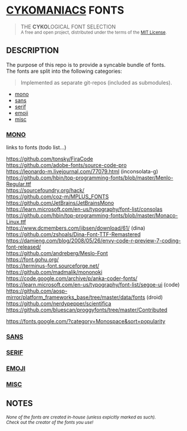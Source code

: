 # [CYKOMANIACS](https://github.com/cykomaniacs) FONTS

> THE **CYKO**LOGICAL FONT SELECTION\
> <sub>A free and open project, distributed under the terms of the [MIT License](LICENSE).</sub>

## DESCRIPTION

The purpose of this repo is to provide a syncable bundle of fonts.\
The fonts are split into the following categories:

> Implemented as separate git-repos (included as submodules).

- [mono](#mono)
- [sans](#sans)
- [serif](#serif)
- [emoji](#emoji)
- [misc](#misc)


### [MONO](https://github.com/cyko-hub/fonts-mono)

links to fonts (todo list...)

https://github.com/tonsky/FiraCode  
https://github.com/adobe-fonts/source-code-pro  
https://leonardo-m.livejournal.com/77079.html (inconsolata-g)  
https://github.com/hbin/top-programming-fonts/blob/master/Menlo-Regular.ttf  
https://sourcefoundry.org/hack/  
https://github.com/coz-m/MPLUS_FONTS  
https://github.com/JetBrains/JetBrainsMono  
https://learn.microsoft.com/en-us/typography/font-list/consolas  
https://github.com/hbin/top-programming-fonts/blob/master/Monaco-Linux.ttf  
https://www.dcmembers.com/jibsen/download/61/ (dina)  
https://github.com/zshoals/Dina-Font-TTF-Remastered  
https://damieng.com/blog/2008/05/26/envy-code-r-preview-7-coding-font-released/  
https://github.com/andreberg/Meslo-Font  
https://font.gohu.org/  
https://terminus-font.sourceforge.net/  
https://github.com/madmalik/mononoki  
https://code.google.com/archive/p/anka-coder-fonts/  
https://learn.microsoft.com/en-us/typography/font-list/segoe-ui (code)  
https://github.com/aosp-mirror/platform_frameworks_base/tree/master/data/fonts (droid)  
https://github.com/nerdypepper/scientifica  
https://github.com/bluescan/proggyfonts/tree/master/Contributed

https://fonts.google.com/?category=Monospace&sort=popularity  

### [SANS](https://github.com/cyko-hub/fonts-sans)

### [SERIF](https://github.com/cyko-hub/fonts-serif)

### [EMOJI](https://github.com/cyko-hub/fonts-emoji)

### [MISC](https://github.com/cyko-hub/fonts-misc)

## NOTES

*<sub>None of the fonts are created in-house (unless expicitly marked as such).</sub>*\
*<sub>Check out the creator of the fonts you use!</sub>*
